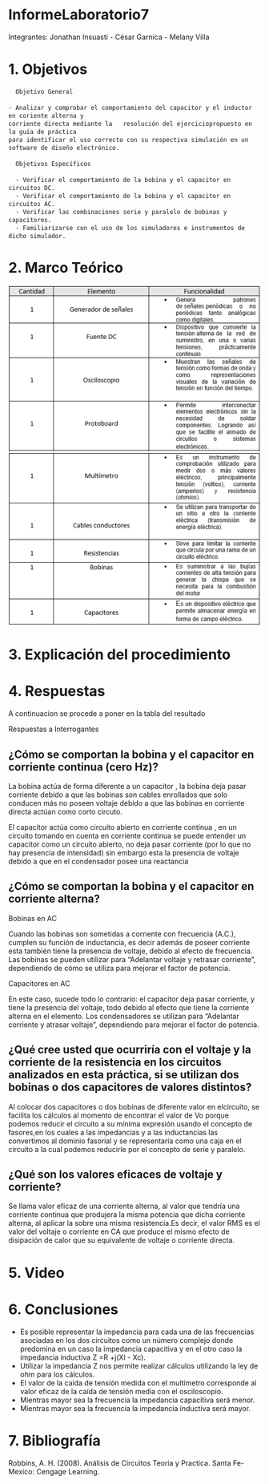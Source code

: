 # InformeLaboratorio7


Integrantes: Jonathan Insuasti - César Garnica - Melany Villa

# 1. Objetivos 

      Objetivo General
     
    - Analizar y comprobar el comportamiento del capacitor y el inductor en coriente alterna y 
    corriente directa mediante la   resolución del ejerciciopropuesto en la guía de práctica
    para identificar el uso correcto con su respectiva simulación en un software de diseño electrónico.
    
      Objetivos Específicos
      
      - Verificar el comportamiento de la bobina y el capacitor en circuitos DC.
      - Verificar el comportamiento de la bobina y el capacitor en circuitos AC.
      - Verificar las combinaciones serie y paralelo de bobinas y capacitores. 
      - Familiarizarse con el uso de los simuladores e instrumentos de dicho simulador. 
     
     

    
# 2. Marco Teórico

![](https://github.com/mjvilla1/ImagenesLab7/blob/main/TablaLab7.PNG)
![](https://github.com/mjvilla1/ImagenesLab7/blob/main/TablaLab7.1.PNG)

# 3. Explicación  del procedimiento



#  4. Respuestas 



A continuacion se procede a poner en la tabla del resultado



Respuestas a Interrogantes

## ¿Cómo se comportan la bobina y el capacitor en corriente continua (cero Hz)?

La bobina actúa de forma diferente a un capacitor , la bobina deja pasar corriente debido a que las bobinas son cables enrollados que solo conducen más no poseen voltaje debido a que las bobinas en corriente directa actúan como corto circuto.

El capacitor actúa como circuito abierto en corriente continua , en un circuito tomando en cuenta en corriente continua se puede entender un capacitor como un circuito abierto,
no deja pasar corriente (por lo que no hay presencia de intensidad) sin embargo esta la presencia de voltaje debido a que en el condensador posee una reactancia


## ¿Cómo se comportan la bobina y el capacitor en corriente alterna?

Bobinas en AC

Cuando las bobinas son sometidas a corriente con frecuencia (A.C.), cumplen su función de inductancia, es decir además de poseer corriente esta también tiene la presencia de voltaje, debido al efecto de frecuencia.
Las bobinas se pueden utilizar para “Adelantar voltaje y retrasar corriente”, dependiendo de cómo se utiliza para mejorar el factor de potencia.

Capacitores en AC

En este caso, sucede todo lo contrario: el capacitor deja pasar corriente, y tiene la presencia del voltaje, todo debido al efecto que tiene la corriente alterna en el elemento. 
Los condensadores se utilizan para “Adelantar corriente y atrasar voltaje”, dependiendo para mejorar el factor de potencia.


## ¿Qué cree usted que ocurriría con el voltaje y la corriente de la resistencia en los circuitos analizados en esta práctica, si se utilizan dos bobinas o dos capacitores de valores distintos?

Al colocar dos capacitores o dos bobinas de diferente valor en elcircuito, se facilita los cálculos al momento de encontrar el valor de Vo porque podemos reducir el circuito a su mínima expresión usando el concepto de fasores,en los cuales a las impedancias y a las inductancias las convertimos al dominio fasorial y se representaría como una caja en el circuito a la cual podemos reducirle por el concepto de serie y paralelo.

## ¿Qué son los valores eficaces de voltaje y corriente?

Se llama valor eficaz de una corriente alterna, al valor que tendría una corriente continua que produjera la misma potencia que dicha corriente alterna, al aplicar la sobre una misma resistencia.Es decir, el valor RMS es el valor del voltaje o corriente en CA que produce el mismo efecto de disipación de calor que su equivalente de voltaje o corriente directa.

# 5. Video


# 6. Conclusiones

- Es posible representar la impedancia para cada una de las frecuencias asociadas en los  dos  circuitos  como  un  número  complejo  donde  predomina  en  un  caso  la
 impedancia capacitiva y en el otro caso la impedancia inductiva Z =R +j(Xl - Xc).
- Utilizar la impedancia Z nos permite realizar cálculos utilizando la ley de ohm para los cálculos.
- El valor de la caída de tensión medida con el multímetro corresponde al valor eficaz de la caída de tensión media con el osciloscopio. 
- Mientras mayor sea la frecuencia la impedancia capacitiva será menor.
- Mientras mayor sea la frecuencia la impedancia inductiva será mayor.
 

# 7. Bibliografía 

Robbins, A. H. (2008). Análisis de Circuitos Teoria y Practica. Santa Fe-Mexico: Cengage Learning.
